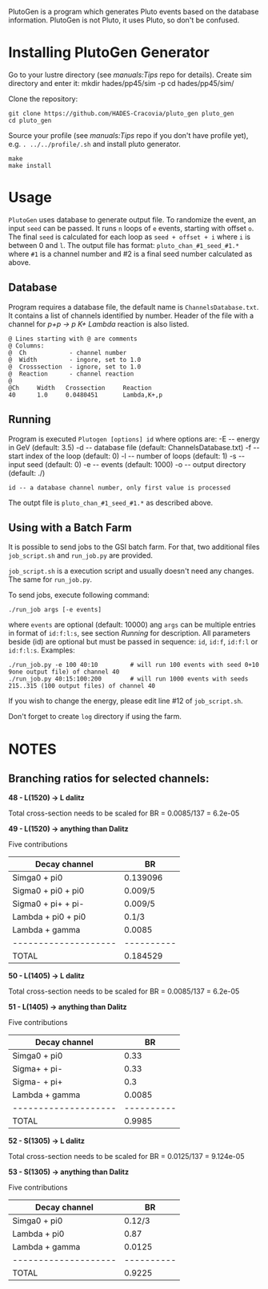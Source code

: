PlutoGen is a program which generates Pluto events based on the database information.
PlutoGen is not Pluto, it uses Pluto, so don't be confused.

Installing PlutoGen Generator
=============================

Go to your lustre directory (see *manuals:Tips* repo for details). Create sim directory and enter it:
    mkdir hades/pp45/sim -p
    cd hades/pp45/sim/

Clone the repository:

    git clone https://github.com/HADES-Cracovia/pluto_gen pluto_gen
    cd pluto_gen

Source your profile (see *manuals:Tips* repo if you don't have profile yet), e.g. `. ../../profile/.sh` and install pluto generator.

    make
    make install

Usage
=====

`PlutoGen` uses database to generate output file. To randomize the event, an input `seed` can be passed. It runs `n` loops of `e` events, starting with offset `o`. The final `seed` is calculated for each loop as `seed + offset + i` where `i` is between 0 and `l`. The output file has format: `pluto_chan_#1_seed_#1.*` where `#1` is a channel number and #2 is a final seed number calculated as above.

Database
--------

Program requires a database file, the default name is `ChannelsDatabase.txt`. It contains a list of channels identified by number. Header of the file with a channel for *p+p -> p K+ Lambda* reaction is also listed.

    @ Lines starting with @ are comments
    @ Columns:
    @  Ch            - channel number
    @  Width         - ingore, set to 1.0
    @  Crosssection  - ignore, set to 1.0
    @  Reaction      - channel reaction
    @
    @Ch     Width   Crossection     Reaction
    40      1.0     0.0480451       Lambda,K+,p

Running
-------

Program is executed `Plutogen [options] id` where options are:
    -E  -- energy in GeV (default: 3.5)
    -d  -- database file (default: ChannelsDatabase.txt)
    -f  -- start index of the loop (default: 0)
    -l  -- number of loops (default: 1)
    -s  -- input seed (default: 0)
    -e  -- events (default: 1000)
    -o -- output directory (default: ./)

    id -- a database channel number, only first value is processed

The outpt file is `pluto_chan_#1_seed_#1.*` as described above.

Using with a Batch Farm
----------------

It is possible to send jobs to the GSI batch farm. For that, two additional files `job_script.sh` and `run_job.py` are provided.

`job_script.sh` is a execution script and usually doesn't need any changes. The same for `run_job.py`.

To send jobs, execute following command:

    ./run_job args [-e events]

where `events` are optional (default: 10000) ang `args` can be multiple entries in format of `id:f:l:s`, see section *Running* for description. All parameters beside (id) are optional but must be passed in sequence: `id`, `id:f`, `id:f:l` or `id:f:l:s`. Examples:

    ./run_job.py -e 100 40:10         # will run 100 events with seed 0+10 9one output file) of channel 40
    ./run_job.py 40:15:100:200        # will run 1000 events with seeds 215..315 (100 output files) of channel 40

If you wish to change the energy, please edit line #12 of `job_script.sh`.

Don't forget to create `log` directory if using the farm.


NOTES
=====

Branching ratios for selected channels:
---------------------------------------

**48 - L(1520) -> L dalitz**

Total cross-section needs to be scaled for BR = 0.0085/137 = 6.2e-05

**49 - L(1520) -> anything than Dalitz**

Five contributions

| Decay channel      | BR       |
|--------------------|----------|
| Simga0 + pi0       | 0.139096 |
| Sigma0 + pi0 + pi0 | 0.009/5  |
| Sigma0 + pi+ + pi- | 0.009/5  |
| Lambda + pi0 + pi0 | 0.1/3    |
| Lambda + gamma     | 0.0085   |
|--------------------|----------|
| TOTAL              | 0.184529 |

**50 - L(1405) -> L dalitz**

Total cross-section needs to be scaled for BR = 0.0085/137 = 6.2e-05

**51 - L(1405) -> anything than Dalitz**

Five contributions

| Decay channel      | BR       |
|--------------------|----------|
| Simga0 + pi0       | 0.33     |
| Sigma+ + pi-       | 0.33     |
| Sigma- + pi+       | 0.3      |
| Lambda + gamma     | 0.0085   |
|--------------------|----------|
| TOTAL              | 0.9985   |

**52 - S(1305) -> L dalitz**

Total cross-section needs to be scaled for BR = 0.0125/137 = 9.124e-05

**53 - S(1305) -> anything than Dalitz**

Five contributions

| Decay channel      | BR       |
|--------------------|----------|
| Simga0 + pi0       | 0.12/3   |
| Lambda + pi0       | 0.87     |
| Lambda + gamma     | 0.0125   |
|--------------------|----------|
| TOTAL              | 0.9225   |